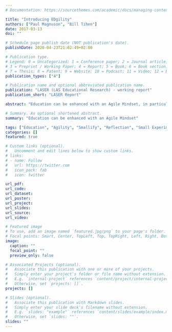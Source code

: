 ```yaml
---
# Documentation: https://sourcethemes.com/academic/docs/managing-content/

title: "Introducing EDgility"
authors: ["Paul Magnuson", "Bill Tihen"]
date: 2017-03-13
doi: ""

# Schedule page publish date (NOT publication's date).
publishDate: 2020-04-23T21:02:49+02:00

# Publication type.
# Legend: 0 = Uncategorized; 1 = Conference paper; 2 = Journal article;
# 3 = Preprint / Working Paper; 4 = Report; 5 = Book; 6 = Book section;
# 7 = Thesis; 8 = Patent; 9 = Website; 10 = Podcast; 11 = Video; 12 = Blog
publication_types: ["4"]

# Publication name and optional abbreviated publication name.
publication: "LASER (LAS Educational Research) - working report"
publication_short: "LASER Report"

abstract: "Education can be enhanced with an Agile Mindset, in particular, the willingness to: break large tasks into small tasks, experiment and explore, take small risks, reflect and improve.  The focus is education, agility can be helpful."

# Summary. An optional shortened abstract.
summary: "Education can be enhanced with an Agile Mindset"

tags: ["Education", "Agility", "Smallify", "Reflection", "Small Experiments"]
categories: []
featured: true

# Custom links (optional).
#   Uncomment and edit lines below to show custom links.
# links:
# - name: Follow
#   url: https://twitter.com
#   icon_pack: fab
#   icon: twitter

url_pdf:
url_code:
url_dataset:
url_poster:
url_project:
url_slides:
url_source:
url_video:

# Featured image
# To use, add an image named `featured.jpg/png` to your page's folder. 
# Focal points: Smart, Center, TopLeft, Top, TopRight, Left, Right, BottomLeft, Bottom, BottomRight.
image:
  caption: ""
  focal_point: ""
  preview_only: false

# Associated Projects (optional).
#   Associate this publication with one or more of your projects.
#   Simply enter your project's folder or file name without extension.
#   E.g. `internal-project` references `content/project/internal-project/index.md`.
#   Otherwise, set `projects: []`.
projects: []

# Slides (optional).
#   Associate this publication with Markdown slides.
#   Simply enter your slide deck's filename without extension.
#   E.g. `slides: "example"` references `content/slides/example/index.md`.
#   Otherwise, set `slides: ""`.
slides: ""
---
```

